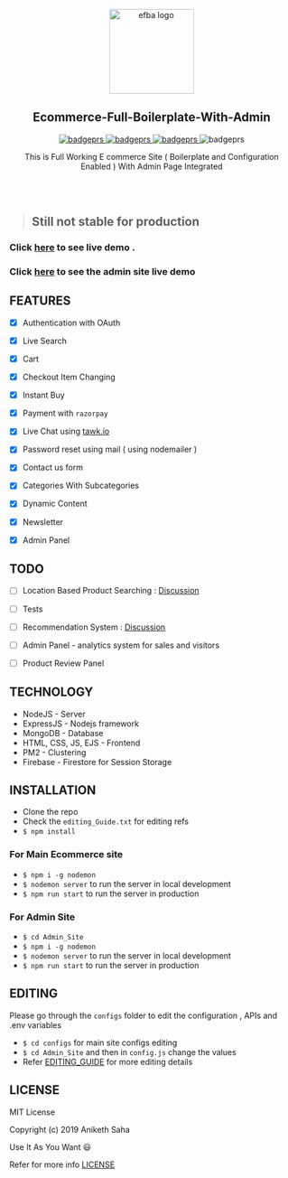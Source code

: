 <p align="center">
  
  <img alt="efba logo" src="https://i.imgur.com/CS05H7T.png" width="150px" />
</p>
<h2 align="center">Ecommerce-Full-Boilerplate-With-Admin</h2>
<p align="center">
  <a href="https://gitter.im/Ecommerce-Full-Boilerplate-With-Admin/community?utm_source=badge&utm_medium=badge&utm_campaign=pr-badge">
    <img alt="badgeprs" src="https://badges.gitter.im/Ecommerce-Full-Boilerplate-With-Admin/community.svg" />
  </a>
  <a href="https://dependabot.com/">
    <img alt="badgeprs" src="https://badgen.net/badge/Dependabot/enabled/green?icon=dependabot" />
  </a>
  <a href="https://opensource.org/licenses/MIT">
    <img alt="badgeprs" src="https://img.shields.io/badge/License-MIT-yellow.svg" />
  </a> 
  <img alt="badgeprs" src="https://img.shields.io/badge/PRs-Welcome-green.svg" />
</p>



<p align="center">
  This is Full Working E commerce Site ( Boilerplate and Configuration Enabled ) With Admin Page Integrated
</p>
<br><br>



> ## Still not stable for production


### Click [here](https://gentle-eyrie-53138.herokuapp.com/) to see live demo . 
### Click [here](https://immense-refuge-43321.herokuapp.com/login) to see the admin site live demo


## FEATURES
- [x] Authentication with OAuth
- [x] Live Search
- [x] Cart
- [x] Checkout Item Changing
- [x] Instant Buy 
- [x] Payment with `razorpay`
- [x] Live Chat using [tawk.io](https://www.tawk.to)
- [x] Password reset using mail ( using nodemailer )
- [x] Contact us form
- [x] Categories With Subcategories 
- [x] Dynamic Content
- [x] Newsletter
- [x] Admin Panel 






## TODO
- [ ] Location Based Product Searching :  [Discussion](https://github.com/anikethsaha/Ecommerce-Full-Boilerplate-With-Admin/issues/2)
- [ ] Tests
- [ ] Recommendation System :  [Discussion](https://github.com/anikethsaha/Ecommerce-Full-Boilerplate-With-Admin/issues/4)
- [ ] Admin Panel - analytics system for sales and visitors
- [ ] Product Review Panel







## TECHNOLOGY
- NodeJS - Server
- ExpressJS - Nodejs framework
- MongoDB - Database
- HTML, CSS, JS, EJS - Frontend
- PM2 - Clustering
- Firebase - Firestore for Session Storage





## INSTALLATION

* Clone the repo
* Check the `editing_Guide.txt` for editing refs
* `$ npm install`

### For Main Ecommerce site
* `$ npm i -g nodemon`
* `$ nodemon server` to run the server in local development 
* `$ npm run start` to run the server in production

### For Admin Site 
* `$ cd Admin_Site`
* `$ npm i -g nodemon`
* `$ nodemon server` to run the server in local development 
* `$ npm run start` to run the server in production


## EDITING
Please go through the `configs` folder to edit the configuration , APIs and .env variables
* `$ cd configs` for main site configs editing
* `$ cd Admin_Site` and then in `config.js` change the values
* Refer [EDITING_GUIDE](https://github.com/anikethsaha/Ecommerce-Full-Boilerplate-With-Admin/blob/master/EDITING_GUIDE.md) for more editing details



## LICENSE
    
MIT License

Copyright (c) 2019 Aniketh Saha

Use It As You Want :smiley:

Refer for more info [LICENSE](https://github.com/anikethsaha/Ecommerce-Full-Boilerplate-With-Admin/blob/master/LICENSE)
